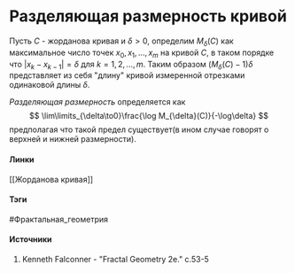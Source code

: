 # Разделяющая размерность кривой
Пусть $C$ - жорданова кривая и $\delta>0$, определим $M_{\delta}(C)$ как максимальное число точек $x_{0},x_{1},\dots,x_{m}$ на кривой $C$, в таком порядке что 
$|x_{k}-x_{k-1}|=\delta$ для $k=1,2,\dots,m$. Таким образом $(M_{\delta}(C)-1)\delta$ представляет из себя "длину" кривой измеренной отрезками одинаковой длины $\delta$. 

*Разделяющая размерность* определяется как
$$
\lim\limits_{\delta\to0}\frac{\log M_{\delta}(C)}{-\log\delta}
$$
предполагая что такой предел существует(в ином случае говорят о верхней и нижней размерности).
#### Линки
 [[Жорданова кривая]]
#### Тэги
 #Фрактальная_геометрия 
#### Источники
1. Kenneth Falconner - "Fractal Geometry 2e." c.53-5